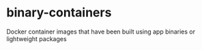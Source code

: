 # binary-containers
Docker container images that have been built using app binaries or lightweight packages
